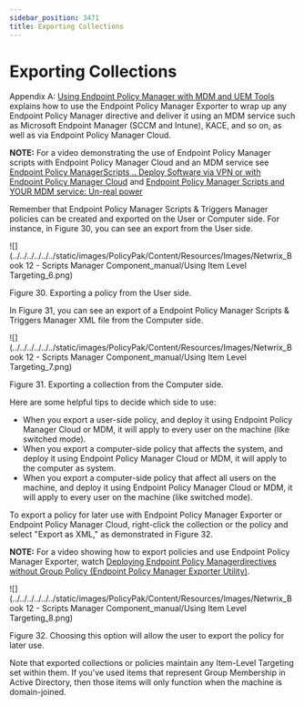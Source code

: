 ```yaml
---
sidebar_position: 3471
title: Exporting Collections
---
```


# Exporting Collections

Appendix A: [Using Endpoint Policy Manager with MDM and UEM Tools](../../MDM/UEMTools) explains how to use the Endpoint Policy Manager Exporter to wrap up any Endpoint Policy Manager directive and deliver it using an MDM service such as Microsoft Endpoint Manager (SCCM and Intune), KACE, and so on, as well as via Endpoint Policy Manager Cloud.

**NOTE:** For a video demonstrating the use of Endpoint Policy Manager scripts with Endpoint Policy Manager Cloud and an MDM service see [Endpoint Policy ManagerScripts .. Deploy Software via VPN or with Endpoint Policy Manager Cloud](../../Video/ScriptsTriggers/Cloud) and [Endpoint Policy Manager Scripts and YOUR MDM service: Un-real power](../../Video/ScriptsTriggers/MDM)

Remember that Endpoint Policy Manager Scripts & Triggers Manager policies can be created and exported on the User or Computer side. For instance, in Figure 30, you can see an export from the User side.

![](../../../../../../static/images/PolicyPak/Content/Resources/Images/Netwrix_Book 12 - Scripts Manager Component_manual/Using Item Level Targeting_6.png)

Figure 30. Exporting a policy from the User side.

In Figure 31, you can see an export of a Endpoint Policy Manager Scripts & Triggers Manager XML file from the Computer side.

![](../../../../../../static/images/PolicyPak/Content/Resources/Images/Netwrix_Book 12 - Scripts Manager Component_manual/Using Item Level Targeting_7.png)

Figure 31. Exporting a collection from the Computer side.

Here are some helpful tips to decide which side to use:

* When you export a user-side policy, and deploy it using Endpoint Policy Manager Cloud or MDM, it will apply to every user on the machine (like switched mode).
* When you export a computer-side policy that affects the system, and deploy it using Endpoint Policy Manager Cloud or MDM, it will apply to the computer as system.
* When you export a computer-side policy that affect all users on the machine, and deploy it using Endpoint Policy Manager Cloud or MDM, it will apply to every user on the machine (like switched mode).

To export a policy for later use with Endpoint Policy Manager Exporter or Endpoint Policy Manager Cloud, right-click the collection or the policy and select "Export as XML," as demonstrated in Figure 32.

**NOTE:** For a video showing how to export policies and use Endpoint Policy Manager Exporter, watch [Deploying Endpoint Policy Managerdirectives without Group Policy (Endpoint Policy Manager Exporter Utility)](../../Video/MDM/ExporterUtility).

![](../../../../../../static/images/PolicyPak/Content/Resources/Images/Netwrix_Book 12 - Scripts Manager Component_manual/Using Item Level Targeting_8.png)

Figure 32. Choosing this option will allow the user to export the policy for later use.

Note that exported collections or policies maintain any Item-Level Targeting set within them. If you've used items that represent Group Membership in Active Directory, then those items will only function when the machine is domain-joined.